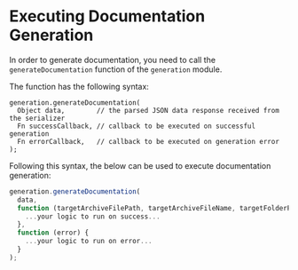 # Executing Documentation Generation

In order to generate documentation, you need to call the `generateDocumentation` function of the `generation` module.

The function has the following syntax:

```text
generation.generateDocumentation(
  Object data,        // the parsed JSON data response received from the serializer
  Fn successCallback, // callback to be executed on successful generation
  Fn errorCallback,   // callback to be executed on generation error
);
```

Following this syntax, the below can be used to execute documentation generation:

```javascript
generation.generateDocumentation(
  data,
  function (targetArchiveFilePath, targetArchiveFileName, targetFolderPath, targetHtmlDocFolderPath, targetMdjFilePath) {
    ...your logic to run on success...
  },
  function (error) {
    ...your logic to run on error...
  }
);
```

